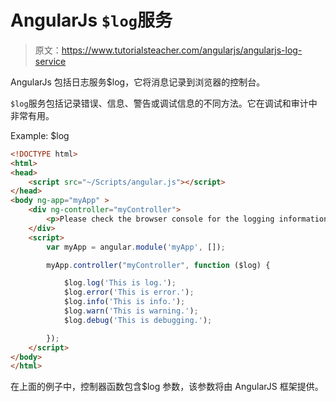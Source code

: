 # AngularJs `$log`服务

> 原文：<https://www.tutorialsteacher.com/angularjs/angularjs-log-service>

AngularJs 包括日志服务$log，它将消息记录到浏览器的控制台。

`$log`服务包括记录错误、信息、警告或调试信息的不同方法。它在调试和审计中非常有用。

Example: $log

```html
<!DOCTYPE html>
<html>
<head>
    <script src="~/Scripts/angular.js"></script>
</head>
<body ng-app="myApp" >
    <div ng-controller="myController">
        <p>Please check the browser console for the logging information.</p>
    </div>
    <script>
        var myApp = angular.module('myApp', []);

        myApp.controller("myController", function ($log) {

            $log.log('This is log.');
            $log.error('This is error.');
            $log.info('This is info.');
            $log.warn('This is warning.');
            $log.debug('This is debugging.');

        });
    </script>
</body>
</html>
```

在上面的例子中，控制器函数包含$log 参数，该参数将由 AngularJS 框架提供。